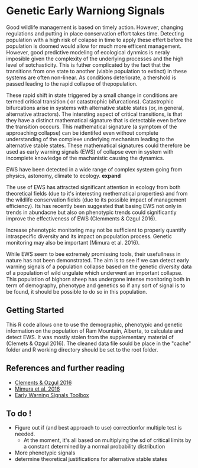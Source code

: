 # Genetic Early Warniong Signals

Good wildlife management is based on timely action. However, changing regulations and
putting in place conservation effort takes time. Detecting population with a high 
risk of colapse in time to apply these effert before the population is doomed would allow 
for much more efficent management. However, good predictive modeling of ecological dynmics 
is neraly imposible given the complexity of the underlying processes and the high
level of sotchasticity. This is futher complicated by the fact that the transitions
from one state to another (viable population to extinct) in these systems
are often non-linear. As conditions deteriorate, a thershold is passed
leading to the rapid collapse of thepopulation.


These rapid shift in state triggered by a small change in conditions are termed
critical transition ( or catastrophic bifurcations). Catastrophic bifurcations
arise in systems with alternative stable states (or, in general,
alternative attractors). The intersting aspect
of critical transitions, is that they have a distinct mathematical signature that
is detectable even before the transition occcurs. This mathematical
signature (a symptom of the approaching collapse) can be identifed even
without complete understanding of the complexe underlying mechanism leading
to the alternative stable states. These mathematical signatures could therefore
be used as early warning signals (EWS) of collapse even in system with incomplete 
knowledge of the machanistic causing the dynamics.


EWS have been detected in a wide range of complex system going from physics, astonomy, climate to ecology. **expand**


The use of EWS has attracted significant attention in ecology from both theoretical fields
(due to it's interesting methematical properties) and from the wildlife conservation
fields (due to its possible impact of management efficiency). Its has recently
been suggested that basing EWS not only in trends in abundacne but also on phenotypic
trends could significantly improve the effectiveness of EWS (Clemments & Ozgul 2016).


Increase phenotypic monitoring may not be sufficient to properly quantify intraspecific diversity and its impact on population process. Genetic monitoring may also be 
important (Mimura et al. 2016).


While EWS seem to bee extremely promissing tools, their usefullness in nature has 
not been demonstrated. The aim is to see if we can detect early warning signals
of a population collapse based on the genetic diversity data of a population of wild ungulate
which underwent an important collapse. This population of bighorn sheep has undergone intense
monitoring both in term of demography, phenotype and genetics so if any sort of signal 
is to be found, it should be possible to do so in this population.

## Getting Started

This R code allows one to use the demographic, phenotypic and genetic information
on the population of Ram Mountain, Alberta, to calculate and detect EWS. It was mostly stolen from the supplementary material of (Clemets & Ozgul 2016). The cleaned data file sould be place in the "cache" folder and R working directory should be set to the root folder.  


## References and further reading

* [Clements & Ozgul 2016](http://www.nature.com/doifinder/10.1038/ncomms10984)
* [Mimura et al. 2016](http://doi.wiley.com/10.1111/eva.12436)
* [Early Warning Signals Toolbox](http://www.early-warning-signals.org/)


## To do !

* Figure out if (and best approach to use) correctionfor multiple test is needed.
    + At the moment, it's all based on multiplying the sd of critical limits by a constant determined by a normal probability distribution  
* More phenotypic signals
* determine theoretical justifications for alternative stable states
